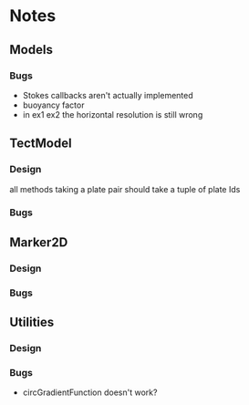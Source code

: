 # Notes

## Models

### Bugs

* Stokes callbacks aren't actually implemented
* buoyancy factor
* in ex1 ex2 the horizontal resolution is still wrong

## TectModel

### Design

all methods taking a plate pair should take a tuple of plate Ids

### Bugs

## Marker2D

### Design

### Bugs

## Utilities

### Design 

### Bugs

* circGradientFunction doesn't work?



